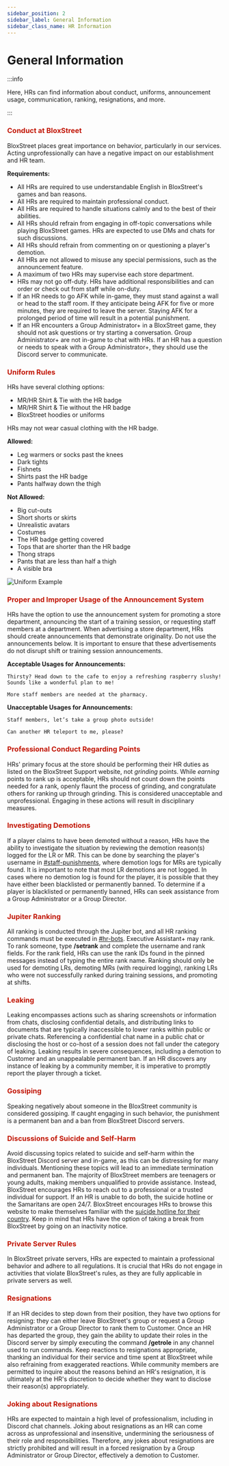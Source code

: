 ```yaml
---
sidebar_position: 2
sidebar_label: General Information
sidebar_class_name: HR Information
---
```


# General Information

:::info

Here, HRs can find information about conduct, uniforms, announcement usage, communication, ranking, resignations, and more.

:::

### <font color="#C21807">Conduct at BloxStreet</font>
BloxStreet places great importance on behavior, particularly in our services. Acting unprofessionally can have a negative impact on our establishment and HR team.

__Requirements:__
- All HRs are required to use understandable English in BloxStreet's games and ban reasons.
- All HRs are required to maintain professional conduct.
- All HRs are required to handle situations calmly and to the best of their abilities.
- All HRs should refrain from engaging in off-topic conversations while playing BloxStreet games. HRs are expected to use DMs and chats for such discussions.
- All HRs should refrain from commenting on or questioning a player's demotion.
- All HRs are not allowed to misuse any special permissions, such as the announcement feature.
- A maximum of two HRs may supervise each store department.
- HRs may not go off-duty. HRs have additional responsibilities and can order or check out from staff while on-duty.
- If an HR needs to go AFK while in-game, they must stand against a wall or head to the staff room. If they anticipate being AFK for five or more minutes, they are required to leave the server. Staying AFK for a prolonged period of time will result in a potential punishment.
- If an HR encounters a Group Administrator+ in a BloxStreet game, they should not ask questions or try starting a conversation. Group Administrator+ are not in-game to chat with HRs. If an HR has a question or needs to speak with a Group Administrator+, they should use the Discord server to communicate.

### <font color="#C21807">Uniform Rules</font>
HRs have several clothing options:
- MR/HR Shirt & Tie with the HR badge
- MR/HR Shirt & Tie without the HR badge 
- BloxStreet hoodies or uniforms

HRs may not wear casual clothing with the HR badge.

__Allowed:__
- Leg warmers or socks past the knees
- Dark tights
- Fishnets
- Shirts past the HR badge
- Pants halfway down the thigh

__Not Allowed:__
- Big cut-outs
- Short shorts or skirts
- Unrealistic avatars
- Costumes
- The HR badge getting covered
- Tops that are shorter than the HR badge
- Thong straps
- Pants that are less than half a thigh
- A visible bra

![Uniform Example](https://i.ibb.co/SwBX4fX/Screenshot-2024-07-27-at-6-38-48-PM.webp)

### <font color="#C21807">Proper and Improper Usage of the Announcement System</font>
HRs have the option to use the announcement system for promoting a store department, announcing the start of a training session, or requesting staff members at a department. When advertising a store department, HRs should create announcements that demonstrate originality. Do not use the announcements below. It is important to ensure that these advertisements do not disrupt shift or training session announcements.
  
__Acceptable Usages for Announcements:__

`Thirsty? Head down to the cafe to enjoy a refreshing raspberry slushy! Sounds like a wonderful plan to me!`

`More staff members are needed at the pharmacy.`

__Unacceptable Usages for Announcements:__

`Staff members, let’s take a group photo outside!`

`Can another HR teleport to me, please?`

### <font color="#C21807">Professional Conduct Regarding Points</font>
HRs' primary focus at the store should be performing their HR duties as listed on the BloxStreet Support website, not *grinding* points. While *earning* points to rank up is acceptable, HRs should not count down the points needed for a rank, openly flaunt the process of grinding, and congratulate others for ranking up through grinding. This is considered unacceptable and unprofessional. Engaging in these actions will result in disciplinary measures.

### <font color="#C21807">Investigating Demotions</font>
If a player claims to have been demoted without a reason, HRs have the ability to investigate the situation by reviewing the demotion reason(s) logged for the LR or MR. This can be done by searching the player's username in [#staff-punishments](https://discord.com/channels/323081832071561216/789513615572729877), where demotion logs for MRs are typically found. It is important to note that most LR demotions are not logged. In cases where no demotion log is found for the player, it is possible that they have either been blacklisted or permanently banned. To determine if a player is blacklisted or permanently banned, HRs can seek assistance from a Group Administrator or a Group Director.

### <font color="#C21807">Jupiter Ranking</font>
All ranking is conducted through the Jupiter bot, and all HR ranking commands must be executed in [#hr-bots](https://discord.com/channels/323081832071561216/919103544978714634). Executive Assistant+ may rank. To rank someone, type **/setrank** and complete the username and rank fields. For the rank field, HRs can use the rank IDs found in the pinned messages instead of typing the entire rank name. Ranking should only be used for demoting LRs, demoting MRs (with required logging), ranking LRs who were not successfully ranked during training sessions, and promoting at shifts.

### <font color="#C21807">Leaking</font>
Leaking encompasses actions such as sharing screenshots or information from chats, disclosing confidential details, and distributing links to documents that are typically inaccessible to lower ranks within public or private chats. Referencing a confidential chat name in a public chat or disclosing the host or co-host of a session does not fall under the category of leaking. Leaking results in severe consequences, including a demotion to Customer and an unappealable permanent ban. If an HR discovers any instance of leaking by a community member, it is imperative to promptly report the player through a ticket.

### <font color="#C21807">Gossiping</font>
Speaking negatively about someone in the BloxStreet community is considered gossiping. If caught engaging in such behavior, the punishment is a permanent ban and a ban from BloxStreet Discord servers.

### <font color="#C21807">Discussions of Suicide and Self-Harm</font>
Avoid discussing topics related to suicide and self-harm within the BloxStreet Discord server and in-game, as this can be distressing for many individuals. Mentioning these topics will lead to an immediate termination and permanent ban. The majority of BloxStreet members are teenagers or young adults, making members unqualified to provide assistance. Instead, BloxStreet encourages HRs to reach out to a professional or a trusted individual for support. If an HR is unable to do both, the suicide hotline or the Samaritans are open 24/7. BloxStreet encourages HRs to browse this website to make themselves familiar with the [suicide hotline for their country](https://blog.opencounseling.com/suicide-hotlines/). Keep in mind that HRs have the option of taking a break from BloxStreet by going on an inactivity notice.

### <font color="#C21807">Private Server Rules</font>
In BloxStreet private servers, HRs are expected to maintain a professional behavior and adhere to all regulations. It is crucial that HRs do not engage in activities that violate BloxStreet's rules, as they are fully applicable in private servers as well.

### <font color="#C21807">Resignations</font>
If an HR decides to step down from their position, they have two options for resigning: they can either leave BloxStreet's group or request a Group Administrator or a Group Director to rank them to Customer. Once an HR has departed the group, they gain the ability to update their roles in the Discord server by simply executing the command **/getrole** in any channel used to run commands. Keep reactions to resignations appropriate, thanking an individual for their service and time spent at BloxStreet while also refraining from exaggerated reactions. While community members are permitted to inquire about the reasons behind an HR's resignation, it is ultimately at the HR's discretion to decide whether they want to disclose their reason(s) appropriately.

### <font color="#C21807">Joking about Resignations</font>
HRs are expected to maintain a high level of professionalism, including in Discord chat channels. Joking about resignations as an HR can come across as unprofessional and insensitive, undermining the seriousness of their role and responsibilities. Therefore, any jokes about resignations are strictly prohibited and will result in a forced resignation by a Group Administrator or Group Director, effectively a demotion to Customer.
